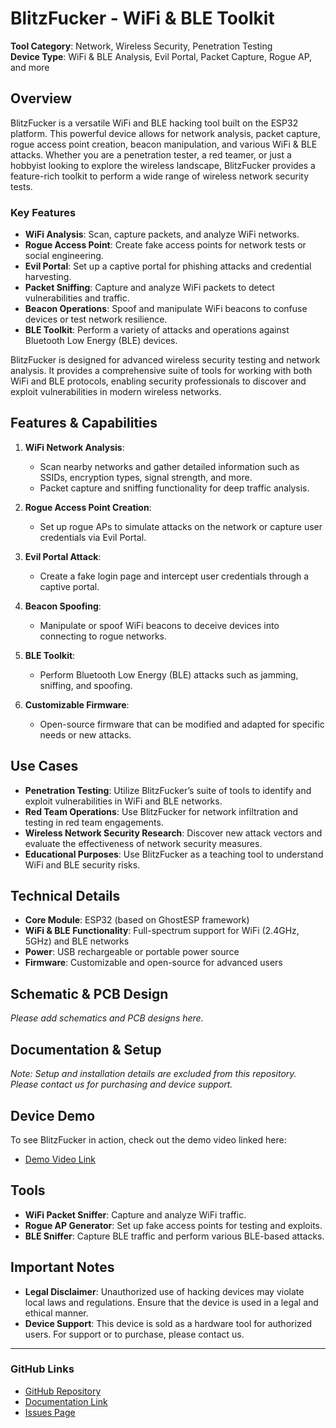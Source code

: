 # BlitzFucker - WiFi & BLE Toolkit

**Tool Category**: Network, Wireless Security, Penetration Testing  
**Device Type**: WiFi & BLE Analysis, Evil Portal, Packet Capture, Rogue AP, and more

## Overview

BlitzFucker is a versatile WiFi and BLE hacking tool built on the ESP32 platform. This powerful device allows for network analysis, packet capture, rogue access point creation, beacon manipulation, and various WiFi & BLE attacks. Whether you are a penetration tester, a red teamer, or just a hobbyist looking to explore the wireless landscape, BlitzFucker provides a feature-rich toolkit to perform a wide range of wireless network security tests.

### Key Features
- **WiFi Analysis**: Scan, capture packets, and analyze WiFi networks.
- **Rogue Access Point**: Create fake access points for network tests or social engineering.
- **Evil Portal**: Set up a captive portal for phishing attacks and credential harvesting.
- **Packet Sniffing**: Capture and analyze WiFi packets to detect vulnerabilities and traffic.
- **Beacon Operations**: Spoof and manipulate WiFi beacons to confuse devices or test network resilience.
- **BLE Toolkit**: Perform a variety of attacks and operations against Bluetooth Low Energy (BLE) devices.

BlitzFucker is designed for advanced wireless security testing and network analysis. It provides a comprehensive suite of tools for working with both WiFi and BLE protocols, enabling security professionals to discover and exploit vulnerabilities in modern wireless networks.

## Features & Capabilities

1. **WiFi Network Analysis**:
   - Scan nearby networks and gather detailed information such as SSIDs, encryption types, signal strength, and more.
   - Packet capture and sniffing functionality for deep traffic analysis.

2. **Rogue Access Point Creation**:
   - Set up rogue APs to simulate attacks on the network or capture user credentials via Evil Portal.

3. **Evil Portal Attack**:
   - Create a fake login page and intercept user credentials through a captive portal.

4. **Beacon Spoofing**:
   - Manipulate or spoof WiFi beacons to deceive devices into connecting to rogue networks.

5. **BLE Toolkit**:
   - Perform Bluetooth Low Energy (BLE) attacks such as jamming, sniffing, and spoofing.

6. **Customizable Firmware**:
   - Open-source firmware that can be modified and adapted for specific needs or new attacks.

## Use Cases
- **Penetration Testing**: Utilize BlitzFucker’s suite of tools to identify and exploit vulnerabilities in WiFi and BLE networks.
- **Red Team Operations**: Use BlitzFucker for network infiltration and testing in red team engagements.
- **Wireless Network Security Research**: Discover new attack vectors and evaluate the effectiveness of network security measures.
- **Educational Purposes**: Use BlitzFucker as a teaching tool to understand WiFi and BLE security risks.

## Technical Details
- **Core Module**: ESP32 (based on GhostESP framework)
- **WiFi & BLE Functionality**: Full-spectrum support for WiFi (2.4GHz, 5GHz) and BLE networks
- **Power**: USB rechargeable or portable power source
- **Firmware**: Customizable and open-source for advanced users

## Schematic & PCB Design
*Please add schematics and PCB designs here.*

## Documentation & Setup
*Note: Setup and installation details are excluded from this repository. Please contact us for purchasing and device support.*

## Device Demo
To see BlitzFucker in action, check out the demo video linked here:
- [Demo Video Link]()

## Tools
- **WiFi Packet Sniffer**: Capture and analyze WiFi traffic.
- **Rogue AP Generator**: Set up fake access points for testing and exploits.
- **BLE Sniffer**: Capture BLE traffic and perform various BLE-based attacks.

## Important Notes
- **Legal Disclaimer**: Unauthorized use of hacking devices may violate local laws and regulations. Ensure that the device is used in a legal and ethical manner.
- **Device Support**: This device is sold as a hardware tool for authorized users. For support or to purchase, please contact us.

---

### GitHub Links
- [GitHub Repository](#)
- [Documentation Link](#)
- [Issues Page](#)
